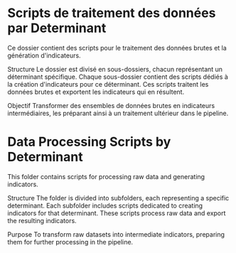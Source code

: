 # Scripts de traitement des données par Determinant
Ce dossier contient des scripts pour le traitement des données brutes et la génération d'indicateurs.

Structure
Le dossier est divisé en sous-dossiers, chacun représentant un déterminant spécifique.
Chaque sous-dossier contient des scripts dédiés à la création d'indicateurs pour ce déterminant. Ces scripts traitent les données brutes et exportent les indicateurs qui en résultent.

Objectif
Transformer des ensembles de données brutes en indicateurs intermédiaires, les préparant ainsi à un traitement ultérieur dans le pipeline.

# Data Processing Scripts by Determinant
This folder contains scripts for processing raw data and generating indicators.

Structure
The folder is divided into subfolders, each representing a specific determinant.
Each subfolder includes scripts dedicated to creating indicators for that determinant. These scripts process raw data and export the resulting indicators.

Purpose
To transform raw datasets into intermediate indicators, preparing them for further processing in the pipeline.
